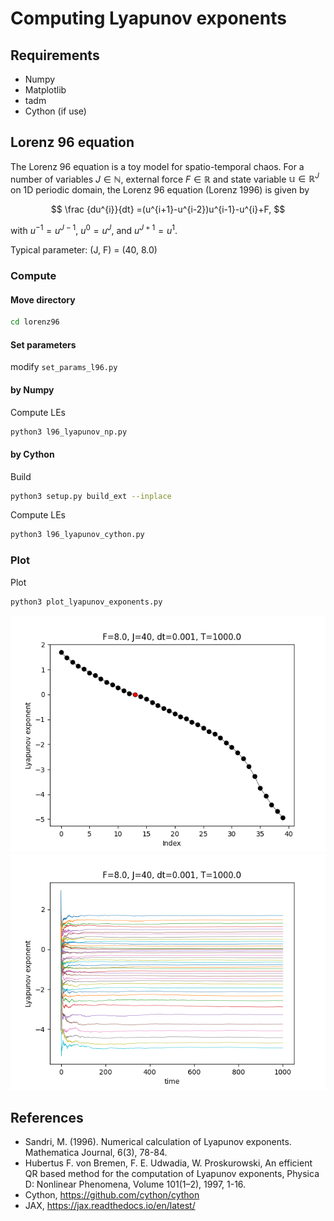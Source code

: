 # Computing Lyapunov exponents

## Requirements
- Numpy
- Matplotlib
- tadm
- Cython (if use)
<!-- - JAX (if use) -->

## Lorenz 96 equation
The Lorenz 96 equation is a toy model for spatio-temporal chaos.
For a number of variables $J \in \mathbb{N}$, external force $F \in \mathbb{R}$ and state variable $\mathbb{u} \in \mathbb{R}^J$ on 1D periodic domain, the Lorenz 96 equation (Lorenz 1996) is given by

$$ \frac {du^{i}}{dt} =(u^{i+1}-u^{i-2})u^{i-1}-u^{i}+F, $$

with $u^{-1} = u^{J-1}$, $u^0 = u^J$, and $u^{J+1} = u^1$.

Typical parameter: (J, F) = (40, 8.0)

### Compute
#### Move directory
```sh
cd lorenz96
```

#### Set parameters
modify `set_params_l96.py`

#### by Numpy
Compute LEs
```sh
python3 l96_lyapunov_np.py
```

#### by Cython
Build
```sh
python3 setup.py build_ext --inplace
```

Compute LEs
```sh
python3 l96_lyapunov_cython.py
```
<!-- 
#### by JAX
Compute LEs
```sh
python3 l96_lyapunov_jnp.py
``` -->

### Plot
Plot
```sh
python3 plot_lyapunov_exponents.py
```

![LE](https://github.com/KotaTakeda/lyapunov/blob/main/lorenz96/lyapunov_exponents.png)
![LE_t](https://github.com/KotaTakeda/lyapunov/blob/main/lorenz96/lyapunov_exponents_t.png)


## References
- Sandri, M. (1996). Numerical calculation of Lyapunov exponents. Mathematica Journal, 6(3), 78-84.
- Hubertus F. von Bremen, F. E. Udwadia, W. Proskurowski, An efficient QR based method for the computation of Lyapunov exponents, Physica D: Nonlinear Phenomena, Volume 101(1–2), 1997, 1-16.
- Cython, https://github.com/cython/cython
- JAX, https://jax.readthedocs.io/en/latest/
